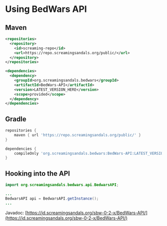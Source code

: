 # Using BedWars API

## Maven
```xml
<repositories>
  <repository>
    <id>screaming-repo</id>
    <url>https://repo.screamingsandals.org/public/</url>
  </repository>
</repositories>

<dependencies>
  <dependency>
    <groupId>org.screamingsandals.bedwars</groupId>
    <artifactId>BedWars-API</artifactId>
    <version>LATEST_VERSION_HERE</version>
    <scope>provided</scope>
  </dependency>
</dependencies>
```

## Gradle
```groovy
repositories {
    maven { url 'https://repo.screamingsandals.org/public/' }
}

dependencies {
    compileOnly 'org.screamingsandals.bedwars:BedWars-API:LATEST_VERSION_HERE'
}
```

## Hooking into the API
```java
import org.screamingsandals.bedwars.api.BedwarsAPI;

...
BedwarsAPI api = BedwarsAPI.getInstance();
...

```

Javadoc: [https://jd.screamingsandals.org/sbw-0-2-x/BedWars-API/](https://jd.screamingsandals.org/sbw-0-2-x/BedWars-API/)
